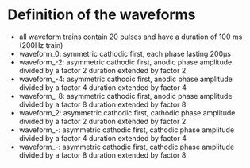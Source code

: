 # Definition of the waveforms
- all waveform trains contain 20 pulses and have a duration of 100 ms (200Hz train)
- waveform_0: symmetric cathodic first, each phase lasting 200µs
- waveform_-2: asymmetric cathodic first, anodic phase amplitude divided by a factor 2 duration extended by factor 2
- waveform_-4: asymmetric cathodic first, anodic phase amplitude divided by a factor 4 duration extended by factor 4
- waveform_-8: asymmetric cathodic first, anodic phase amplitude divided by a factor 8 duration extended by factor 8
- waveform_2: asymmetric cathodic first, cathodic phase amplitude divided by a factor 2 duration extended by factor 2
- waveform_-: asymmetric cathodic first, cathodic phase amplitude divided by a factor 4 duration extended by factor 4
- waveform_-: asymmetric cathodic first, cathodic phase amplitude divided by a factor 8 duration extended by factor 8